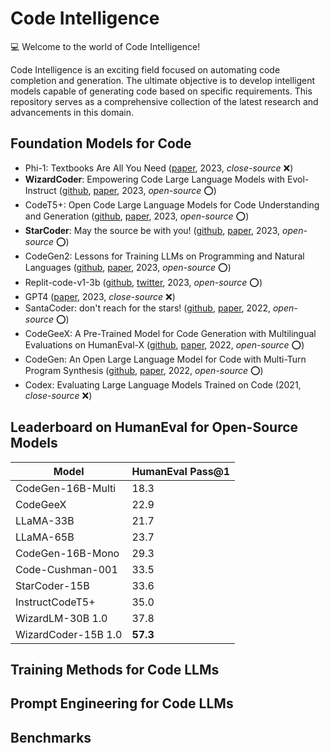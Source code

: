 # Code Intelligence

💻 Welcome to the world of Code Intelligence!

Code Intelligence is an exciting field focused on automating code completion and generation. The ultimate objective is to develop intelligent models capable of generating code based on specific requirements. This repository serves as a comprehensive collection of the latest research and advancements in this domain.

## Foundation Models for Code

- Phi-1: Textbooks Are All You Need ([paper](https://arxiv.org/abs/2306.11644), 2023,  *close-source* ❌)
- **WizardCoder**: Empowering Code Large Language Models with Evol-Instruct ([github](https://github.com/nlpxucan/WizardLM/tree/main/WizardCoder), [paper](https://arxiv.org/abs/2306.08568), 2023, *open-source* ⭕) 
- CodeT5+: Open Code Large Language Models for Code Understanding and Generation ([github](https://github.com/salesforce/CodeT5), [paper](https://arxiv.org/abs/2305.07922), 2023, *open-source* ⭕)
- **StarCoder**: May the source be with you! ([github](https://github.com/bigcode-project/starcoder), [paper](https://drive.google.com/file/d/1cN-b9GnWtHzQRoE7M7gAEyivY0kl4BYs/view), 2023, *open-source* ⭕)
- CodeGen2: Lessons for Training LLMs on Programming and Natural Languages ([github](https://github.com/salesforce/CodeGen2), [paper](https://arxiv.org/abs/2305.02309), 2023, *open-source* ⭕)
- Replit-code-v1-3b ([github](https://github.com/replit/ReplitLM/tree/main/replit-code-v1-3b), [twitter](https://twitter.com/Replit/status/1651344184593506304), 2023, *open-source* ⭕)
- GPT4 ([paper](https://arxiv.org/abs/2303.08774), 2023, *close-source* ❌)
- SantaCoder: don't reach for the stars! ([github](https://huggingface.co/bigcode/santacoder), [paper](https://arxiv.org/abs/2301.03988), 2022, *open-source* ⭕)
- CodeGeeX: A Pre-Trained Model for Code Generation with Multilingual Evaluations on HumanEval-X ([github](https://github.com/THUDM/CodeGeeX#codegeex-a-multilingual-code-generation-model), [paper](https://arxiv.org/abs/2303.17568), 2022, *open-source* ⭕)
- CodeGen: An Open Large Language Model for Code with Multi-Turn Program Synthesis ([github](https://github.com/salesforce/CodeGen), [paper](https://arxiv.org/pdf/2203.13474.pdf), 2022, *open-source* ⭕)
- Codex: Evaluating Large Language Models Trained on Code (2021, *close-source* ❌)

## Leaderboard on HumanEval for Open-Source Models

| Model            | HumanEval Pass@1 |
|------------------|------------------|
| CodeGen-16B-Multi| 18.3             |
| CodeGeeX         | 22.9             |
| LLaMA-33B        | 21.7             |
| LLaMA-65B        | 23.7             |
| CodeGen-16B-Mono | 29.3             |
| Code-Cushman-001 | 33.5             |
| StarCoder-15B    | 33.6             |
| InstructCodeT5+  | 35.0             |
| WizardLM-30B  1.0| 37.8             |
| WizardCoder-15B  1.0 | **57.3**     |


## Training Methods for Code LLMs

## Prompt Engineering for Code LLMs

## Benchmarks
